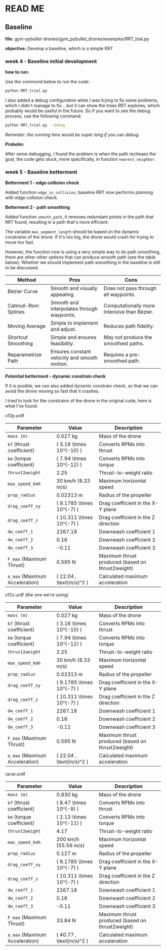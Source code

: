 # READ ME

## Baseline

**file:** gym-pybullet-drones/gym_pybullet_drones/examples/RRT_trial.py

**objective:** Develop a baseline, which is a simple RRT

### week 4 - Baseline initial development

**how to run:**

Use the commond below to run the code:

```bash
python RRT_trial.py
```

I also added a debug configuration while I was trying to fix some problems, which I didn't manage to fix... but it can show the trees RRT explores, which probably would be useful in the future. So if you want to see the debug process, use the following command:

```bash
python RRT_trial.py --debug
```
*Reminder: the running time would be super long if you use debug.*

**Probelm:**

After some debugging, I found the problem is when the path recheaes the goal, the code gets stuck, more specifically, in function ```nearest_neighbor```. 

### week 5 - Baseline betterment

**Betterment 1 - edge collision check**

Added function ```edge_in_collision```, baseline RRT now performs planning with edge collision check.

**Betterment 2 - path smoothing**

Added function ```smooth_path```, it removes redundant points in the path that RRT found, resulting in a path that's more efficient.

The variable ```max_segment_length``` should be based on the dynamic constrains of the drone. If it's too big, the drone would crash for trying to move too fast.

However, the function now is using a very simple way to do path smoothing, there are other other options that can produce smooth path (see the table below). Whether we should implement path smoothing in the baseline is still to be discussed.

| **Method**              | **Pros**                                               | **Cons**                                        |
|--------------------------|-------------------------------------------------------|------------------------------------------------|
| Bézier Curve             | Smooth and visually appealing.                        | Does not pass through all waypoints.           |
| Catmull-Rom Splines      | Smooth and interpolates through waypoints.            | Computationally more intensive than Bézier.    |
| Moving Average           | Simple to implement and adjust.                      | Reduces path fidelity.                         |
| Shortcut Smoothing       | Simple and ensures feasibility.                      | May not produce the smoothest paths.           |
| Reparametrize Path       | Ensures constant velocity and smooth motion.          | Requires a pre-smoothed path.                  |

**Potential betterment - dynamic constrain check**

If it is posible, we can also added dynamic constrain check, so that we can avoid the drone moving so fast that it crashes.

I tried to look for the constrains of the drone in the original code, here is what I've found.

cf2p.urdf

| **Parameter**               | **Value**                               | **Description**                                   |
|-----------------------------|-----------------------------------------|-------------------------------------------------|
| `mass (m)`                  | 0.027 kg                               | Mass of the drone                               |
| `kf` (thrust coefficient)   | \( 3.16 \times 10^{-10} \)             | Converts RPMs into thrust                      |
| `km` (torque coefficient)   | \( 7.94 \times 10^{-12} \)             | Converts RPMs into torque                      |
| `thrust2weight`             | 2.25                                   | Thrust-to-weight ratio                         |
| `max_speed_kmh`             | 30 km/h (8.33 m/s)                     | Maximum horizontal speed                       |
| `prop_radius`               | 0.02313 m                              | Radius of the propeller                        |
| `drag_coeff_xy`             | \( 9.1785 \times 10^{-7} \)            | Drag coefficient in the X-Y plane             |
| `drag_coeff_z`              | \( 10.311 \times 10^{-7} \)            | Drag coefficient in the Z direction           |
| `dw_coeff_1`                | 2267.18                                | Downwash coefficient 1                         |
| `dw_coeff_2`                | 0.16                                   | Downwash coefficient 2                         |
| `dw_coeff_3`                | -0.11                                  | Downwash coefficient 3                         |
| `F_max` (Maximum Thrust)    | 0.595 N                                | Maximum thrust produced (based on thrust2weight)|
| `a_max` (Maximum Acceleration) | \( 22.04 \, \text{m/s}^2 \)         | Calculated maximum acceleration                |

cf2x.urdf (the one we're using)

| **Parameter**               | **Value**                               | **Description**                                   |
|-----------------------------|-----------------------------------------|-------------------------------------------------|
| `mass (m)`                  | 0.027 kg                               | Mass of the drone                               |
| `kf` (thrust coefficient)   | \( 3.16 \times 10^{-10} \)             | Converts RPMs into thrust                      |
| `km` (torque coefficient)   | \( 7.94 \times 10^{-12} \)             | Converts RPMs into torque                      |
| `thrust2weight`             | 2.25                                   | Thrust-to-weight ratio                         |
| `max_speed_kmh`             | 30 km/h (8.33 m/s)                     | Maximum horizontal speed                       |
| `prop_radius`               | 0.02313 m                              | Radius of the propeller                        |
| `drag_coeff_xy`             | \( 9.1785 \times 10^{-7} \)            | Drag coefficient in the X-Y plane             |
| `drag_coeff_z`              | \( 10.311 \times 10^{-7} \)            | Drag coefficient in the Z direction           |
| `dw_coeff_1`                | 2267.18                                | Downwash coefficient 1                         |
| `dw_coeff_2`                | 0.16                                   | Downwash coefficient 2                         |
| `dw_coeff_3`                | -0.11                                  | Downwash coefficient 3                         |
| `F_max` (Maximum Thrust)    | 0.595 N                                | Maximum thrust produced (based on thrust2weight)|
| `a_max` (Maximum Acceleration) | \( 22.04 \, \text{m/s}^2 \)         | Calculated maximum acceleration                |

racer.urdf

| **Parameter**               | **Value**                               | **Description**                                   |
|-----------------------------|-----------------------------------------|-------------------------------------------------|
| `mass (m)`                  | 0.830 kg                               | Mass of the drone                               |
| `kf` (thrust coefficient)   | \( 8.47 \times 10^{-9} \)              | Converts RPMs into thrust                      |
| `km` (torque coefficient)   | \( 2.13 \times 10^{-11} \)             | Converts RPMs into torque                      |
| `thrust2weight`             | 4.17                                   | Thrust-to-weight ratio                         |
| `max_speed_kmh`             | 200 km/h (55.56 m/s)                   | Maximum horizontal speed                       |
| `prop_radius`               | 0.127 m                                | Radius of the propeller                        |
| `drag_coeff_xy`             | \( 9.1785 \times 10^{-7} \)            | Drag coefficient in the X-Y plane             |
| `drag_coeff_z`              | \( 10.311 \times 10^{-7} \)            | Drag coefficient in the Z direction           |
| `dw_coeff_1`                | 2267.18                                | Downwash coefficient 1                         |
| `dw_coeff_2`                | 0.16                                   | Downwash coefficient 2                         |
| `dw_coeff_3`                | -0.11                                  | Downwash coefficient 3                         |
| `F_max` (Maximum Thrust)    | 33.84 N                                | Maximum thrust produced (based on thrust2weight)|
| `a_max` (Maximum Acceleration) | \( 40.77 \, \text{m/s}^2 \)         | Calculated maximum acceleration                |